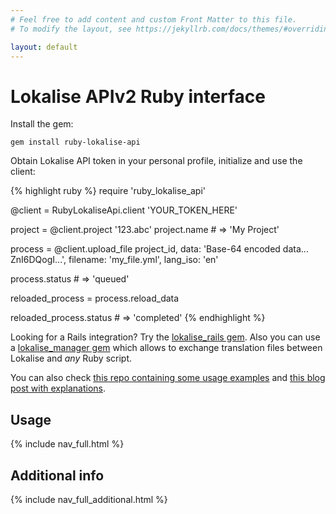 ```yaml
---
# Feel free to add content and custom Front Matter to this file.
# To modify the layout, see https://jekyllrb.com/docs/themes/#overriding-theme-defaults

layout: default
---
```


# Lokalise APIv2 Ruby interface

Install the gem:

    gem install ruby-lokalise-api

Obtain Lokalise API token in your personal profile, initialize and use the client:

{% highlight ruby %}
require 'ruby_lokalise_api'

@client = RubyLokaliseApi.client 'YOUR_TOKEN_HERE'

project = @client.project '123.abc'
project.name # => 'My Project'

process = @client.upload_file project_id,
                              data: 'Base-64 encoded data... ZnI6DQogI...',
                              filename: 'my_file.yml',
                              lang_iso: 'en'

process.status # => 'queued'

reloaded_process = process.reload_data

reloaded_process.status # => 'completed'
{% endhighlight %}

Looking for a Rails integration? Try the [lokalise_rails gem](https://github.com/bodrovis/lokalise_rails). Also you can use a [lokalise_manager gem](https://github.com/bodrovis/lokalise_manager) which allows to exchange translation files between Lokalise and *any* Ruby script.

You can also check [this repo containing some usage examples](https://github.com/bodrovis-learning/Lokalise-APIv2-Samples) and [this blog post with explanations](https://lokalise.com/blog/lokalise-apiv2-in-practice).

## Usage

<nav class="index">
  {% include nav_full.html %}
</nav>

## Additional info

<nav class="index">
  {% include nav_full_additional.html %}
</nav>
